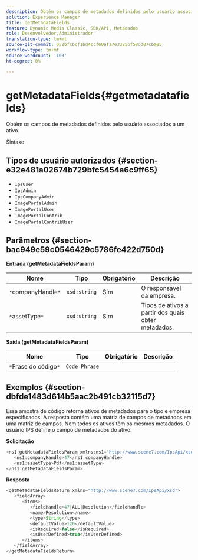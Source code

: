 ```yaml
---
description: Obtém os campos de metadados definidos pelo usuário associados a um ativo.
solution: Experience Manager
title: getMetadataFields
feature: Dynamic Media Classic, SDK/API, Metadados
role: Desenvolvedor,Administrador
translation-type: tm+mt
source-git-commit: 052bfcbcf1bd4ccf60afa7e3325bf58dd07cba85
workflow-type: tm+mt
source-wordcount: '103'
ht-degree: 0%

---
```



# getMetadataFields{#getmetadatafields}

Obtém os campos de metadados definidos pelo usuário associados a um ativo.

Sintaxe

## Tipos de usuário autorizados {#section-e32e481a02674b729bfc5454a6c9ff65}

* `IpsUser`
* `IpsAdmin`
* `IpsCompanyAdmin`
* `ImagePortalAdmin`
* `ImagePortalUser`
* `ImagePortalContrib`
* `ImagePortalContribUser`

## Parâmetros {#section-bac949e59c0546429c5786fe422d750d}

**Entrada (getMetadataFieldsParam)**

| Nome | Tipo | Obrigatório | Descrição |
|---|---|---|---|
| `*`companyHandle`*` | `xsd:string` | Sim | O responsável da empresa. |
| `*`assetType`*` | `xsd:string` | Sim | Tipos de ativos a partir dos quais obter metadados. |

**Saída (getMetadataFieldsParam)**

| Nome | Tipo | Obrigatório | Descrição |
|---|---|---|---|
| `*`Frase do código`*` | `Code Phrase` |  |  |

## Exemplos {#section-dbfde1483d614b5aac2b491cb32115d7}

Essa amostra de código retorna ativos de metadados para o tipo e empresa especificados. A resposta contém uma matriz de campos de metadados em uma matriz de campos. Nem todos os ativos têm os mesmos metadados. O usuário IPS define o campo de metadados do ativo.

**Solicitação**

```java
<ns1:getMetadataFieldsParam xmlns:ns1="http://www.scene7.com/IpsApi/xsd">
   <ns1:companyHandle>47</ns1:companyHandle>
   <ns1:assetType>Pdf</ns1:assetType>
</ns1:getMetadataFieldsParam>
```

**Resposta**

```java
<getMetadataFieldsReturn xmlns="http://www.scene7.com/IpsApi/xsd">
   <fieldArray>
      <items>
         <fieldHandle>47|ALL|Resolution</fieldHandle>
         <name>Resolution</name>
         <type>String</type>
         <defaultValue>120</defaultValue>
         <isRequired>false</isRequired>
         <isUserDefined>true</isUserDefined>
      </items>
   </fieldArray>
</getMetadataFieldsReturn>
```

